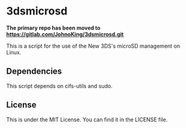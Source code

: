 3dsmicrosd
===============
**The primary repo has been moved to https://gitlab.com/JohnoKing/3dsmicrosd.git**

This is a script for the use of the New 3DS's microSD management on Linux.

## Dependencies
This script depends on cifs-utils and sudo.

## License

This is under the MIT License. You can find it in the LICENSE file.
